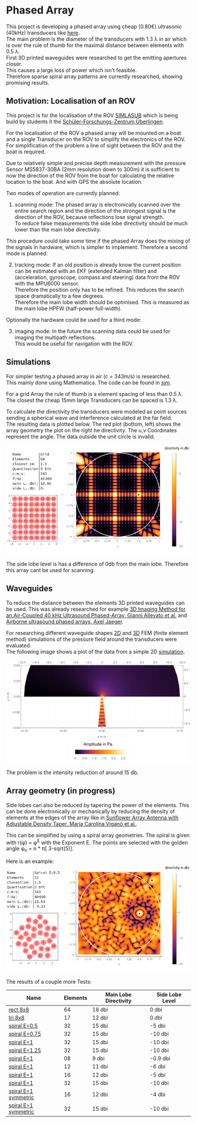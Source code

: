 # Phased Array

This project is developing a phased array using cheap (0.80€) ultrasonic (40kHz) transducers like [here](https://www.aliexpress.com/item/32294219722.html?gatewayAdapt=glo2deu&spm=a2g0o.9042311.0.0.51394c4dT7BWEK).\
The main problem is the diameter of the transducers with 1.3 &lambda; in air which is over the rule of thumb for the maximal distance between elements with 0.5 &lambda;.\
First 3D printed waveguides were researched to get the emitting apertures closer.\
This causes a large loss of power which isn't feasible.\
Therefore sparse spiral array patterns are currently researched, showing promising results.

## Motivation: Localisation of an ROV

This project is for the localisation of the ROV [SIMLASUB](http://www.github.com/simlasub) which is being build by students it the [Schüler-Forschungs-Zentrum Überlingen](https://sfz-bw.de/ueberlingen/).

For the localisation of the ROV a phased array will be mounted on a boat and a single Transducer on the ROV to simplify the electronics of the ROV.\
For simplification of the problem a line of sight between the ROV and the boat is required.

Due to relatively simple and precise depth measurement with the pressure Sensor MS5837-30BA (2mm resolution down to 300m) it is sufficient to now the direction of the ROV from the boat for calculating the relative location to the boat. And with GPS the absolute location.

Two modes of operation are currently planned:

1. scanning mode: The phased array is electronically scanned over the entire search region and the direction of the strongest signal is the direction of the ROV, because reflections lose signal strength.\
To reduce false measurements the side lobe directivity should be much lower than the main lobe directivity.

This procedure could take some time if the phased Array does the mixing of the signals in hardware, which is simpler to implement. Therefore a second mode is planned:

2. tracking mode: If an old position is already know the current position can be estimated with an EKF (extended Kalman filter) and (acceleration, gyroscope, compass and steering) data from the ROV with the MPU6000 sensor.\
Therefore the position only has to be refined. This reduces the search space dramatically to a few degrees.\
Therefore the main lobe width should be optimised. This is measured as the main lobe HPFW (half-power full-width).

Optionally the hardware could be used for a third mode:

3. imaging mode: In the future the scanning data could be used for imaging the multipath reflections.\
This would be useful for navigation with the ROV.


## Simulations

For simpler testing a phased array in air (c = 343m/s) is researched.\
This mainly done using Mathematica. The code can be found in [sim](./sim/).

For a grid Array the rule of thumb is a element spacing of less than 0.5 &lambda;.
The closest the cheap 15mm large Transducers can be spaced is 1.3 &lambda;.

To calculate the directivity the transducers were modeled as point sources sending a spherical wave and interference calculated at the far field.\
The resulting data is plotted below.
The red plot (bottom, left) shows the array geometry the plot on the right he directivity. The u,v Coordinates represent the angle. The data outside the unit circle is invalid.

![directivity of grid Array](./sim/res/air/rect64.png)

The side lobe level is has a difference of 0db from the main lobe. Therefore this array cant be used for scanning.

## Waveguides

To reduce the distance between the elements 3D printed waveguides can be used. This was already researched for example [3D Imaging Method for an Air-Coupled 40 kHz Ultrasound Phased-Array, Gianni Allevato et al.](https://pub.dega-akustik.de/ICA2019/data/articles/000220.pdf) and [Airborne ultrasound phased arrays, Axel Jaeger](https://tuprints.ulb.tu-darmstadt.de/9005/7/20191016-Dissertation-Axel-Jaeger.pdf).

For researching different waveguide shapes [2D](./sim/2D/) and [3D](./sim/3D/) FEM (finite element method) simulations of the pressure field around the transducers were evaluated.\
The following image shows a plot of the data from a simple 2D [simulation](./sim/2D/single_transducer.nb).

![pressure field around waveguide](./sim/res/femExample.png)

The problem is the intensity reduction of around 15 db.

## Array geometry (in progress)

Side lobes can also be reduced by tapering the power of the elements.
This can be done electronically or mechanically by reducing the density of elements at the edges of the array like in [Sunflower Array Antenna with Adjustable Density Taper, Maria Carolina Viganó et al.](https://www.semanticscholar.org/paper/Sunflower-Array-Antenna-with-Adjustable-Density-Vigan%C3%B3-Toso/11fbf66164cc196a3323513aaaddc71ceded2d92).

This can be simplified by using a spiral array geometries. 
The spiral is given with r(&phi;) = &phi;<sup>E</sup> with the Exponent E. The points are selected with the golden angle &phi;<sub>n</sub> = n * &pi;[ 3-sqrt(5)].

Here is an example:
![spiral Array](./sim/res/air/0.5Spiral32.png)

The results of a couple more  Tests:

| Name  | Elements |Main Lobe Directivity | Side Lobe Level |
| ------------- | ----| ------------- | ----|
| [rect 8x8](./sim/res/air/rect64.png)  | 64 | 18 dbi  | 0 dbi|
| [tri 8x8](./sim/res/air/tri17.png)  | 17 | 12 dbi  | 0 dbi|
| [spiral E=0.5](./sim/res/air/0.5Spiral32.png)  | 32 | 15 dbi  | -5 dbi|
| [spiral E=0.75](./sim/res/air/0.75Spiral32.png)  | 32 | 15 dbi  | -10 dbi|
| [spiral E=1](./sim/res/air/1.0Spiral32.png)  | 32 | 15 dbi  | -10 dbi|
| [spiral E=1.25](./sim/res/air/1.25Spiral32.png)  | 32 | 15 dbi  | -10 dbi|
| [spiral E=1](./sim/res/air/1.0Spiral08.png)  | 08 | 9 dbi  | -0.9 dbi|
| [spiral E=1](./sim/res/air/1.0Spiral12.png)  | 12 | 11 dbi  | -6 dbi|
| [spiral E=1](./sim/res/air/1.0Spiral16.png)  | 16 | 12 dbi  | -5 dbi|
| [spiral E=1](./sim/res/air/1.0Spiral32.png)  | 32 | 15 dbi  | -10 dbi|
| [spiral E=1 symmetric](./sim/res/air/1.0Spiral2Sym16.png)  | 16 | 12 dbi  | -4 dbi|
| [spiral E=1 symmetric](./sim/res/air/1.0Spiral2Sym32.png)  | 32 | 15 dbi  | -10 dbi|
